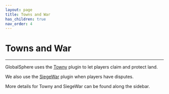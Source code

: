 ```yaml
---
layout: page
title: Towns and War
has_children: true
nav_order: 4
---
```


# **Towns and War**
---
GlobalSphere uses the [Towny](https://github.com/TownyAdvanced/Towny) plugin to let players claim and protect land.  

We also use the [SiegeWar](https://github.com/TownyAdvanced/SiegeWar) plugin when players have disputes.  

More details for Towny and SiegeWar can be found along the sidebar.  
